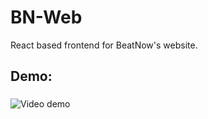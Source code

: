 # BN-Web
React based frontend for BeatNow's website.


<h2 align="left">Demo:</h2>

###

![Video demo](https://github.com/mortizauge/BeatNow-Web/assets/119570262/cc009e90-a37a-4e85-aa4b-08f2874e1cf2)
